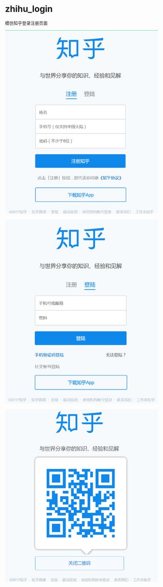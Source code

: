 # zhihu_login

模仿知乎登录注册页面

![zhihu_login](css/images/signup.png)

![zhihu_login](css/images/login.png)

![zhihu_login](css/images/code.png)